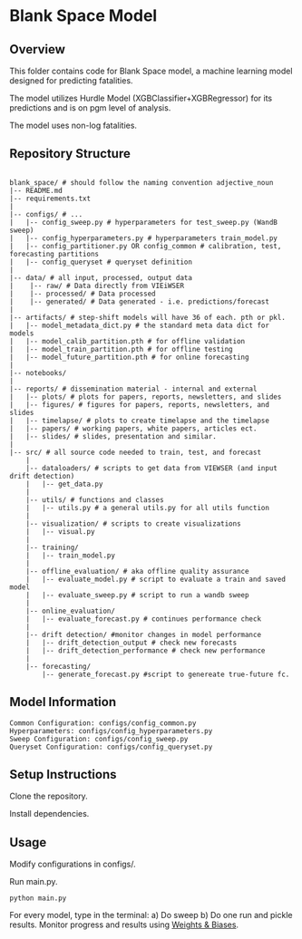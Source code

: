 # Blank Space Model
## Overview
This folder contains code for Blank Space model, a machine learning model designed for predicting fatalities. 

The model utilizes Hurdle Model (XGBClassifier+XGBRegressor) for its predictions and is on pgm level of analysis.

The model uses non-log fatalities.

## Repository Structure
```

blank_space/ # should follow the naming convention adjective_noun
|-- README.md
|-- requirements.txt
|
|-- configs/ # ...
|   |-- config_sweep.py # hyperparameters for test_sweep.py (WandB sweep)
|   |-- config_hyperparameters.py # hyperparameters train_model.py
|   |-- config_partitioner.py OR config_common # calibration, test, forecasting partitions
|   |-- config_queryset # queryset definition
|
|-- data/ # all input, processed, output data
|    |-- raw/ # Data directly from VIEiWSER
|    |-- processed/ # Data processed
|    |-- generated/ # Data generated - i.e. predictions/forecast
|
|-- artifacts/ # step-shift models will have 36 of each. pth or pkl. 
|   |-- model_metadata_dict.py # the standard meta data dict for models
|   |-- model_calib_partition.pth # for offline validation 
|   |-- model_train_partition.pth # for offline testing
|   |-- model_future_partition.pth # for online forecasting
|
|-- notebooks/
|
|-- reports/ # dissemination material - internal and external 
|   |-- plots/ # plots for papers, reports, newsletters, and slides
|   |-- figures/ # figures for papers, reports, newsletters, and slides 
|   |-- timelapse/ # plots to create timelapse and the timelapse
|   |-- papers/ # working papers, white papers, articles ect.
|   |-- slides/ # slides, presentation and similar. 
|
|-- src/ # all source code needed to train, test, and forecast
    |
    |-- dataloaders/ # scripts to get data from VIEWSER (and input drift detection)
    |   |-- get_data.py 
    |
    |-- utils/ # functions and classes 
    |   |-- utils.py # a general utils.py for all utils function
    |
    |-- visualization/ # scripts to create visualizations
    |   |-- visual.py
    |
    |-- training/
    |   |-- train_model.py
    |
    |-- offline_evaluation/ # aka offline quality assurance
    |   |-- evaluate_model.py # script to evaluate a train and saved model
    |   |-- evaluate_sweep.py # script to run a wandb sweep
    |
    |-- online_evaluation/
    |   |-- evaluate_forecast.py # continues performance check
    |
    |-- drift detection/ #monitor changes in model performance
    |   |-- drift_detection_output # check new forecasts
    |   |-- drift_detection_performance # check new performance
    |
    |-- forecasting/
        |-- generate_forecast.py #script to genereate true-future fc.
```

## Model Information
    Common Configuration: configs/config_common.py
    Hyperparameters: configs/config_hyperparameters.py
    Sweep Configuration: configs/config_sweep.py
    Queryset Configuration: configs/config_queryset.py

## Setup Instructions
Clone the repository.

Install dependencies.

## Usage
Modify configurations in configs/.

Run main.py.

```
python main.py
```

For every model, type in the terminal: a) Do sweep b) Do one run and pickle results.
Monitor progress and results using [Weights & Biases](https://wandb.ai/views_pipeline/orange_pasta).